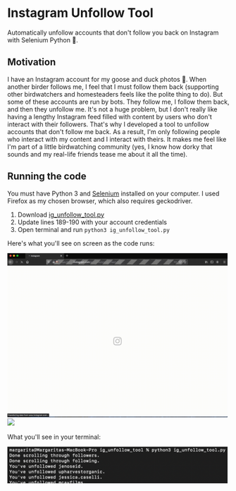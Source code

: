 # Instagram Unfollow Tool
Automatically unfollow accounts that don't follow you back on Instagram with Selenium Python 🐍.

## Motivation
I have an Instagram account for my goose and duck photos 🦆. When another birder follows me, I feel that I must follow them back (supporting other birdwatchers and homesteaders feels like the polite thing to do). But some of these accounts are run by bots. They follow me, I follow them back, and then they unfollow me. It's not a huge problem, but I don't really like having a lengthy Instagram feed filled with content by users who don't interact with their followers. That's why I developed a tool to unfollow accounts that don't follow me back. As a result, I'm only following people who interact with my content and I interact with theirs. It makes me feel like I'm part of a little birdwatching community (yes, I know how dorky that sounds and my real-life friends tease me about it all the time).

## Running the code
You must have Python 3 and [Selenium](https://selenium-python.readthedocs.io) installed on your computer. I used Firefox as my chosen browser, which also requires geckodriver.

1) Download [ig_unfollow_tool.py](ig_unfollow_tool.py)
2) Update lines 189-190 with your account credentials 
3) Open terminal and run ```python3 ig_unfollow_tool.py```

Here's what you'll see on screen as the code runs:

<img src="media/login_and_get_followers.gif" width = 500> 
<img src="media/unfollow.gif" width = 500> 

What you'll see in your terminal:

<img src="media/terminal.png" width = 500> 

